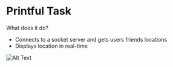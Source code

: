 # Printful Task

What does it do?
- Connects to a socket server and gets users friends locations
- Displays location in real-time

![Alt Text](demo.gif)

